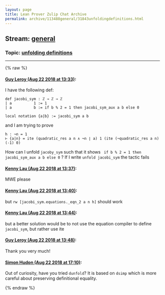 ```yaml
---
layout: page
title: Lean Prover Zulip Chat Archive 
permalink: archive/113488general/31843unfoldingdefinitions.html
---
```


## Stream: [general](index.html)
### Topic: [unfolding definitions](31843unfoldingdefinitions.html)

---


{% raw %}
#### [ Guy Leroy (Aug 22 2018 at 13:33)](https://leanprover.zulipchat.com/#narrow/stream/113488-general/topic/unfolding%20definitions/near/132573040):
I have the following def:
```lean
def jacobi_sym : ℤ → ℤ → ℤ
| a          1 := 1
| a          b := if b % 2 = 1 then jacobi_sym_aux a b else 0

local notation {a|b} := jacobi_sym a b 
```
and I am trying to prove 

```lean
h : ¬n = 1
⊢ {a|n} = ite (quadratic_res a n ∧ ¬n ∣ a) 1 (ite (¬quadratic_res a n) (-1) 0)
```

How can I unfold ``` jacoby_sym ``` such that it shows ``` if b % 2 = 1 then jacobi_sym_aux a b else 0``` ? 
If I write ```unfold jacobi_sym``` the tactic fails

#### [ Kenny Lau (Aug 22 2018 at 13:37)](https://leanprover.zulipchat.com/#narrow/stream/113488-general/topic/unfolding%20definitions/near/132573174):
MWE please

#### [ Kenny Lau (Aug 22 2018 at 13:40)](https://leanprover.zulipchat.com/#narrow/stream/113488-general/topic/unfolding%20definitions/near/132573310):
but `rw [jacobi_sym.equations._eqn_2 a n h]` should work

#### [ Kenny Lau (Aug 22 2018 at 13:44)](https://leanprover.zulipchat.com/#narrow/stream/113488-general/topic/unfolding%20definitions/near/132573444):
but a better solution would be to not use the equation compiler to define `jacobi_sym`, but rather use ite

#### [ Guy Leroy (Aug 22 2018 at 13:48)](https://leanprover.zulipchat.com/#narrow/stream/113488-general/topic/unfolding%20definitions/near/132573551):
Thank you very much!

#### [ Simon Hudon (Aug 22 2018 at 17:10)](https://leanprover.zulipchat.com/#narrow/stream/113488-general/topic/unfolding%20definitions/near/132583964):
Out of curiosity, have you tried `dunfold`? It is based on `dsimp` which is more careful about preserving definitional equality.


{% endraw %}

